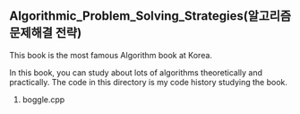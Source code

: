 ## Algorithmic_Problem_Solving_Strategies(알고리즘 문제해결 전략)    

This book is the most famous Algorithm book at Korea.

In this book, you can study about lots of algorithms theoretically and practically. The code in this directory is my code history studying the book.

1. boggle.cpp
